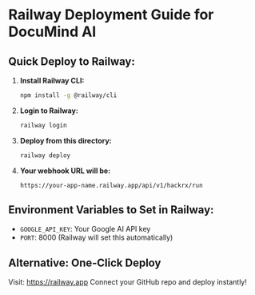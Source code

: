 # Railway Deployment Guide for DocuMind AI

## Quick Deploy to Railway:

1. **Install Railway CLI:**

   ```bash
   npm install -g @railway/cli
   ```

2. **Login to Railway:**

   ```bash
   railway login
   ```

3. **Deploy from this directory:**

   ```bash
   railway deploy
   ```

4. **Your webhook URL will be:**
   ```
   https://your-app-name.railway.app/api/v1/hackrx/run
   ```

## Environment Variables to Set in Railway:

- `GOOGLE_API_KEY`: Your Google AI API key
- `PORT`: 8000 (Railway will set this automatically)

## Alternative: One-Click Deploy

Visit: https://railway.app
Connect your GitHub repo and deploy instantly!
